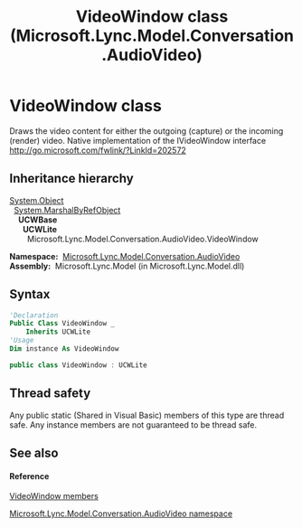 ﻿---
title: VideoWindow class (Microsoft.Lync.Model.Conversation.AudioVideo)
TOCTitle: VideoWindow class
ms:assetid: T:Microsoft.Lync.Model.Conversation.AudioVideo.VideoWindow_DI_3_UC_OCS14MrefLyncWPF
ms:mtpsurl: https://msdn.microsoft.com/en-us/library/microsoft.lync.model.conversation.audiovideo.videowindow_di_3_uc_ocs14mreflyncwpf(v=office.15)
ms:contentKeyID: 48592290
ms.date: 07/28/2014
mtps_version: v=office.15
f1_keywords:
- Microsoft.Lync.Model.Conversation.AudioVideo.VideoWindow
dev_langs:
- CSharp
- JScript
- VB
- other
---

# VideoWindow class

Draws the video content for either the outgoing (capture) or the incoming (render) video. Native implementation of the IVideoWindow interface http://go.microsoft.com/fwlink/?LinkId=202572

## Inheritance hierarchy

[System.Object](http://msdn2.microsoft.com/en-us/library/e5kfa45b)  
  [System.MarshalByRefObject](http://msdn2.microsoft.com/en-us/library/w4302s1f)  
    **UCWBase**  
      **UCWLite**  
        Microsoft.Lync.Model.Conversation.AudioVideo.VideoWindow  

**Namespace:**  [Microsoft.Lync.Model.Conversation.AudioVideo](microsoft-lync-model-conversation-audiovideo-namespace_2.md)  
**Assembly:**  Microsoft.Lync.Model (in Microsoft.Lync.Model.dll)

## Syntax

``` vb
'Declaration
Public Class VideoWindow _
    Inherits UCWLite
'Usage
Dim instance As VideoWindow
```

``` csharp
public class VideoWindow : UCWLite
```

## Thread safety

Any public static (Shared in Visual Basic) members of this type are thread safe. Any instance members are not guaranteed to be thread safe.

## See also

#### Reference

[VideoWindow members](videowindow-members-microsoft-lync-model-conversation-audiovideo_2.md)

[Microsoft.Lync.Model.Conversation.AudioVideo namespace](microsoft-lync-model-conversation-audiovideo-namespace_2.md)

